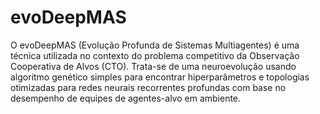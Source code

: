 # evoDeepMAS
O evoDeepMAS (Evolução Profunda de Sistemas Multiagentes) é uma técnica utilizada no contexto do problema competitivo da Observação Cooperativa de Alvos (CTO). Trata-se de uma neuroevolução usando algoritmo genético simples para encontrar hiperparâmetros e topologias otimizadas para redes neurais recorrentes profundas com base no desempenho de equipes de agentes-alvo em ambiente.
